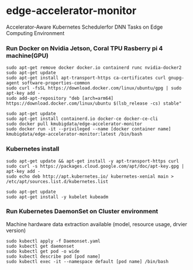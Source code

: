 # edge-accelerator-monitor

Accelerator-Aware Kubernetes Schedulerfor DNN Tasks on Edge Computing Environment

### Run Docker on Nvidia Jetson, Coral TPU Rasberry pi 4 machine(GPU)
```
sudo apt-get remove docker docker.io containerd runc nvidia-docker2
sudo apt-get update
sudo apt-get install apt-transport-https ca-certificates curl gnupg-agent software-properties-common
sudo curl -fsSL https://download.docker.com/linux/ubuntu/gpg | sudo apt-key add -
sudo add-apt-repository "deb [arch=arm64] https://download.docker.com/linux/ubuntu $(lsb_release -cs) stable"

sudo apt-get update
sudo apt-get install containerd.io docker-ce docker-ce-cli
sudo docker pull kmubigdata/edge-accelerator-monitor
sudo docker run -it --privileged --name [docker container name] kmubigdata/edge-accelerator-monitor:latest /bin/bash
```

### Kubernetes install
```
sudo apt-get update && apt-get install -y apt-transport-https curl
sudo curl -s https://packages.cloud.google.com/apt/doc/apt-key.gpg | apt-key add -
sudo echo deb http://apt.kubernetes.io/ kubernetes-xenial main > /etc/apt/sources.list.d/kubernetes.list

sudo apt-get update
sudo apt-get install -y kubelet kubeadm
```

### Run Kubernetes DaemonSet on Cluster environment
Machine hardware data extraction available (model, resource usage, drvier version)

```
sudo kubectl apply -f Daemonset.yaml
sudo kubectl get daemonset
sudo kubectl get pod -o wide
sudo kubectl describe pod [pod name]
sudo kubectl exec -it --namespace default [pod name] /bin/bash
```

